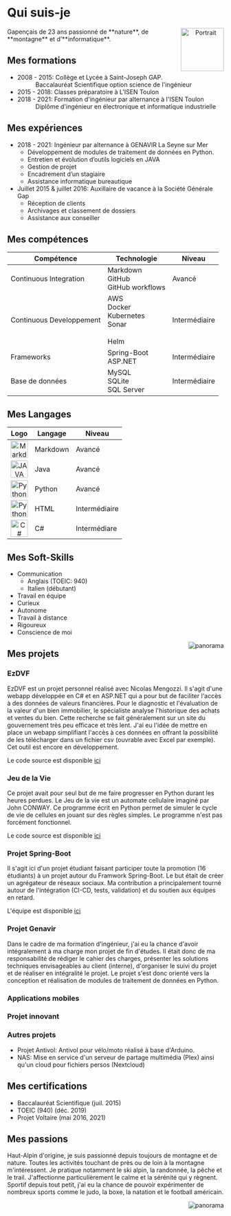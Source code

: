 # Qui suis-je

<center>
    <img src="https://i.imgur.com/s3AQ08k.jpg?1"
         style="float: right;"
        alt="Portrait"
        title="Portrait"
        width="100"
    >
</center>
Gapençais de 23 ans passionné de **nature**, de **montagne** et d’**informatique**.

## Mes formations

- 2008 - 2015: Collège et Lycée à Saint-Joseph GAP.  
&emsp;&emsp;&emsp;Baccalauréat Scientifique option science de l'ingénieur  
- 2015 - 2018: Classes préparatoire à L'ISEN Toulon  
- 2018 - 2021: Formation d'ingénieur par alternance à l'ISEN Toulon  
&emsp;&emsp;&emsp;Diplôme d'ingénieur en électronique et informatique industrielle

## Mes expériences

- 2018 - 2021: Ingénieur par alternance à GENAVIR La Seyne sur Mer
    + Développement de modules de traitement de données en Python.
    + Entretien et évolution d’outils logiciels en JAVA
    + Gestion de projet
    + Encadrement d’un stagiaire
    + Assistance informatique bureautique
- Juillet 2015 & juillet 2016: Auxillaire de vacance à la Société Générale Gap
    + Réception de clients
    + Archivages et classement de dossiers
    + Assistance aux conseiller

## Mes compétences

<center>
<table>
<thead>
  <tr>
    <th>Compétence<br></th>
    <th>Technologie</th>
    <th>Niveau</th>
  </tr>
</thead>
<tbody>
  <tr>
    <td>Continuous Integration</td>
    <td>Markdown<br>GitHub<br>GitHub workflows</td>
    <td>Avancé<br></td>
  </tr>
  <tr>
    <td>Continuous Developpement</td>
    <td>AWS<br>Docker<br>Kubernetes<br>Sonar<br><br>Helm</td>
    <td>Intermédiaire<br></td>
  </tr>
  <tr>
    <td>Frameworks<br></td>
    <td>Spring-Boot<br>ASP.NET<br></td>
    <td>Intermédiaire</td>
  </tr>
  <tr>
    <td>Base de données</td>
    <td>MySQL<br>SQLite<br>SQL Server<br></td>
    <td>Intermédiaire</td>
  </tr>
</tbody>
</table>
</center>


## Mes Langages

<center>
<table>
<thead>
  <tr>
    <th>Logo</th>
    <th>Langage</th>
    <th>Niveau</th>
  </tr>
</thead>
<tbody>
  <tr>
    <td><center><img src="https://upload.wikimedia.org/wikipedia/commons/thumb/4/48/Markdown-mark.svg/1200px-Markdown-mark.svg.png" alt="Markdown" width="40"></center></td>
    <td>Markdown</td>
    <td>Avancé</td>
  </tr>
  <tr>
    <td><center><img src="https://upload.wikimedia.org/wikipedia/fr/2/2e/Java_Logo.svg" alt="JAVA" width="40"></center></td>
    <td>Java</td>
    <td>Avancé</td>
  </tr>
  <tr>
    <td><center><img src="https://upload.wikimedia.org/wikipedia/commons/thumb/c/c3/Python-logo-notext.svg/768px-Python-logo-notext.svg.png" alt="Python" width="40"></center></td>
    <td>Python</td>
    <td>Avancé</td>
  </tr>
  <tr>
        <td><center><img src="https://www.laboiteverte.fr/wp-content/uploads/2011/01/HTML5-Logo-officiel-w3.png" alt="Python" width="40"></center></td>
    <td>HTML</td>
    <td>Intermédiaire</td>
  </tr>
  <tr>
    <td><center><img src="https://docs.microsoft.com/fr-fr/windows/images/csharp-logo.png" alt="C#" width="40"></center></td>
    <td>C#</td>
    <td>Intermédiare<br></td>
  </tr>
</tbody>
</table>
</center>

## Mes Soft-Skills

- Communication
    + Anglais (TOEIC: 940)
    + Italien (débutant)
- Travail en équipe
- Curieux
- Autonome
- Travail à distance
- Rigoureux
- Conscience de moi

<center>
    <img src="https://i.imgur.com/UznVCq4.jpg"
         style="float: right;"
        alt="panorama"
        title="Le texte en infobulle"
    >
</center>

## Mes projets

### EzDVF

EzDVF est un projet personnel réalisé avec Nicolas Mengozzi.
Il s'agit d'une webapp développée en C# et en ASP.NET qui a pour but de faciliter l'accès à des données de valeurs financières. Pour le diagnostic et l'évaluation de la valeur d'un bien immobilier, le spécialiste analyse l'historique des achats et ventes du bien.
Cette recherche se fait généralement sur un site du gouvernement très peu efficace et très lent. J'ai eu l'idée de mettre en place un webapp simplifiant l'accès à ces données en offrant la possibilité de les télécharger dans un fichier csv (ouvrable avec Excel par exemple).
Cet outil est encore en développement.

Le code source est disponible [ici](https://github.com/louisonsarlinmagnus/EzDVF)

### Jeu de la Vie

Ce projet avait pour seul but de me faire progresser en Python durant les heures perdues.
Le Jeu de la vie est un automate cellulaire imaginé par John CONWAY.
Ce programme écrit en Python permet de simuler le cycle de vie de cellules en jouant sur des règles simples.
Le programme n'est pas forcément fonctionnel.

Le code source est disponible [ici](https://github.com/louisonsarlinmagnus/Jeu-de-la-vie)

### Projet Spring-Boot

Il s'agit ici d'un projet étudiant faisant participer toute la promotion (16 étudiants) à un projet autour du Framwork Spring-Boot. Le but était de créer un agrégateur de réseaux sociaux.
Ma contribution a principalement tourné autour de l'intégration (CI-CD, tests, validation) et du soutien aux équipes en retard.

L'équipe est disponible [ici](https://github.com/orgs/Projet-Spring-Boot)

### Projet Genavir

Dans le cadre de ma formation d'ingénieur, j'ai eu la chance d'avoir intégralement à ma charge mon projet de fin d'études. Il était donc de ma responsabilité de rédiger le cahier des charges, présenter les solutions techniques envisageables au client (interne), d'organiser le suivi du projet et de réaliser en intégralité le projet.
Le projet s'est donc orienté vers la conception et réalisation de modules de traitement de données en Python.

### Applications mobiles


### Projet innovant


### Autres projets
- Projet Antivol: Antivol pour vélo/moto réalisé à base d'Arduino.
- NAS: Mise en service d'un serveur de partage multimédia (Plex) ainsi qu'un cloud pour fichiers persos (Nextcloud)

## Mes certifications

- Baccalauréat Scientifique (juil. 2015)
- TOEIC (940) (déc. 2019)
- Projet Voltaire (mai 2016, 2021)

## Mes passions

Haut-Alpin d'origine, je suis passionné depuis toujours de montagne et de nature. Toutes les activités touchant de près ou de loin à la montagne m'intéressent. Je pratique notamment le ski alpin, la randonnée, la pêche et le trail.
J'affectionne particulièrement le calme et la sérénité qui y règnent.
Sportif depuis tout petit, j'ai eu la chance de pouvoir expérimenter de nombreux sports comme le judo, la boxe, la natation et le football américain.

<center>
    <img src="https://i.imgur.com/MMNq55s.jpg"
         style="float: right;"
        alt="panorama"
        title="Le texte en infobulle"
    >
</center>
